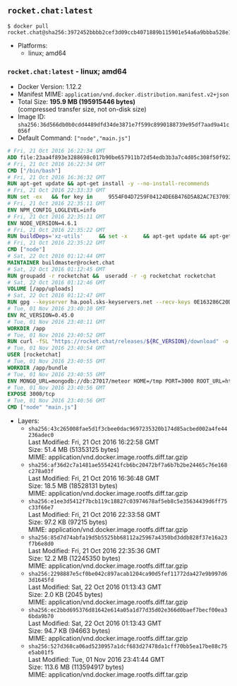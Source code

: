 ## `rocket.chat:latest`

```console
$ docker pull rocket.chat@sha256:3972452bbbb2cef3d09ccb4071889b115901e54a6a9bbba528e17186b8af4aeb
```

-	Platforms:
	-	linux; amd64

### `rocket.chat:latest` - linux; amd64

-	Docker Version: 1.12.2
-	Manifest MIME: `application/vnd.docker.distribution.manifest.v2+json`
-	Total Size: **195.9 MB (195915446 bytes)**  
	(compressed transfer size, not on-disk size)
-	Image ID: `sha256:36d566db0b0cdd4489dfd34de3871e7f599c8990188739e95df7aad9a41c056f`
-	Default Command: `["node","main.js"]`

```dockerfile
# Fri, 21 Oct 2016 16:22:34 GMT
ADD file:23aa4f893e3288698c017b90be657911b72d54edb3b3a7c4d05c308f50f9228f in / 
# Fri, 21 Oct 2016 16:22:34 GMT
CMD ["/bin/bash"]
# Fri, 21 Oct 2016 16:36:32 GMT
RUN apt-get update && apt-get install -y --no-install-recommends 		ca-certificates 		curl 		wget 	&& rm -rf /var/lib/apt/lists/*
# Fri, 21 Oct 2016 22:33:33 GMT
RUN set -ex   && for key in     9554F04D7259F04124DE6B476D5A82AC7E37093B     94AE36675C464D64BAFA68DD7434390BDBE9B9C5     0034A06D9D9B0064CE8ADF6BF1747F4AD2306D93     FD3A5288F042B6850C66B31F09FE44734EB7990E     71DCFD284A79C3B38668286BC97EC7A07EDE3FC1     DD8F2338BAE7501E3DD5AC78C273792F7D83545D     B9AE9905FFD7803F25714661B63B535A4C206CA9     C4F0DFFF4E8C1A8236409D08E73BC641CC11F4C8   ; do     gpg --keyserver ha.pool.sks-keyservers.net --recv-keys "$key";   done
# Fri, 21 Oct 2016 22:35:11 GMT
ENV NPM_CONFIG_LOGLEVEL=info
# Fri, 21 Oct 2016 22:35:11 GMT
ENV NODE_VERSION=4.6.1
# Fri, 21 Oct 2016 22:35:22 GMT
RUN buildDeps='xz-utils'     && set -x     && apt-get update && apt-get install -y $buildDeps --no-install-recommends     && rm -rf /var/lib/apt/lists/*     && curl -SLO "https://nodejs.org/dist/v$NODE_VERSION/node-v$NODE_VERSION-linux-x64.tar.xz"     && curl -SLO "https://nodejs.org/dist/v$NODE_VERSION/SHASUMS256.txt.asc"     && gpg --batch --decrypt --output SHASUMS256.txt SHASUMS256.txt.asc     && grep " node-v$NODE_VERSION-linux-x64.tar.xz\$" SHASUMS256.txt | sha256sum -c -     && tar -xJf "node-v$NODE_VERSION-linux-x64.tar.xz" -C /usr/local --strip-components=1     && rm "node-v$NODE_VERSION-linux-x64.tar.xz" SHASUMS256.txt.asc SHASUMS256.txt     && apt-get purge -y --auto-remove $buildDeps     && ln -s /usr/local/bin/node /usr/local/bin/nodejs
# Fri, 21 Oct 2016 22:35:22 GMT
CMD ["node"]
# Sat, 22 Oct 2016 01:12:44 GMT
MAINTAINER buildmaster@rocket.chat
# Sat, 22 Oct 2016 01:12:45 GMT
RUN groupadd -r rocketchat &&  useradd -r -g rocketchat rocketchat
# Sat, 22 Oct 2016 01:12:46 GMT
VOLUME [/app/uploads]
# Sat, 22 Oct 2016 01:12:47 GMT
RUN gpg --keyserver ha.pool.sks-keyservers.net --recv-keys 0E163286C20D07B9787EBE9FD7F9D0414FD08104
# Tue, 01 Nov 2016 23:40:10 GMT
ENV RC_VERSION=0.45.0
# Tue, 01 Nov 2016 23:40:11 GMT
WORKDIR /app
# Tue, 01 Nov 2016 23:40:52 GMT
RUN curl -fSL "https://rocket.chat/releases/${RC_VERSION}/download" -o rocket.chat.tgz &&  curl -fSL "https://rocket.chat/releases/${RC_VERSION}/asc" -o rocket.chat.tgz.asc &&  gpg --batch --verify rocket.chat.tgz.asc rocket.chat.tgz &&  tar zxvf rocket.chat.tgz &&  rm rocket.chat.tgz rocket.chat.tgz.asc &&  cd bundle/programs/server &&  npm install
# Tue, 01 Nov 2016 23:40:54 GMT
USER [rocketchat]
# Tue, 01 Nov 2016 23:40:55 GMT
WORKDIR /app/bundle
# Tue, 01 Nov 2016 23:40:55 GMT
ENV MONGO_URL=mongodb://db:27017/meteor HOME=/tmp PORT=3000 ROOT_URL=http://localhost:3000 Accounts_AvatarStorePath=/app/uploads
# Tue, 01 Nov 2016 23:40:56 GMT
EXPOSE 3000/tcp
# Tue, 01 Nov 2016 23:40:56 GMT
CMD ["node" "main.js"]
```

-	Layers:
	-	`sha256:43c265008fae5d1f3cbee0dac9697235320b174d85acbed002a4fe44236adec0`  
		Last Modified: Fri, 21 Oct 2016 16:22:58 GMT  
		Size: 51.4 MB (51353125 bytes)  
		MIME: application/vnd.docker.image.rootfs.diff.tar.gzip
	-	`sha256:af36d2c7a1481ae5554241fcb6bc20472bf7a6b7b2be24465c76e168c278a03f`  
		Last Modified: Fri, 21 Oct 2016 16:36:48 GMT  
		Size: 18.5 MB (18528131 bytes)  
		MIME: application/vnd.docker.image.rootfs.diff.tar.gzip
	-	`sha256:e1ee3d5412f7bcb119c18827c03974678af5eb8c5e35634439d6ff75c33f66e7`  
		Last Modified: Fri, 21 Oct 2016 22:33:58 GMT  
		Size: 97.2 KB (97215 bytes)  
		MIME: application/vnd.docker.image.rootfs.diff.tar.gzip
	-	`sha256:85d7d74abfa19d5b5525bb68112a25967a4350bd3ddb828f37e16a23f7b6e8d0`  
		Last Modified: Fri, 21 Oct 2016 22:35:36 GMT  
		Size: 12.2 MB (12245350 bytes)  
		MIME: application/vnd.docker.image.rootfs.diff.tar.gzip
	-	`sha256:2298887e5cf0be042c897acab1204ca90d5fef11772da427e9b997d63d1645fd`  
		Last Modified: Sat, 22 Oct 2016 01:13:43 GMT  
		Size: 2.0 KB (2045 bytes)  
		MIME: application/vnd.docker.image.rootfs.diff.tar.gzip
	-	`sha256:ec2bbd695376d81642e614a05a1d77d35d02e366d0baef7becf00ea36bda9b70`  
		Last Modified: Sat, 22 Oct 2016 01:13:43 GMT  
		Size: 94.7 KB (94663 bytes)  
		MIME: application/vnd.docker.image.rootfs.diff.tar.gzip
	-	`sha256:527d368ca06ad5230957a1dcf683d27478da1cff70bb5ea17be88c75e5ab01f5`  
		Last Modified: Tue, 01 Nov 2016 23:41:44 GMT  
		Size: 113.6 MB (113594917 bytes)  
		MIME: application/vnd.docker.image.rootfs.diff.tar.gzip
